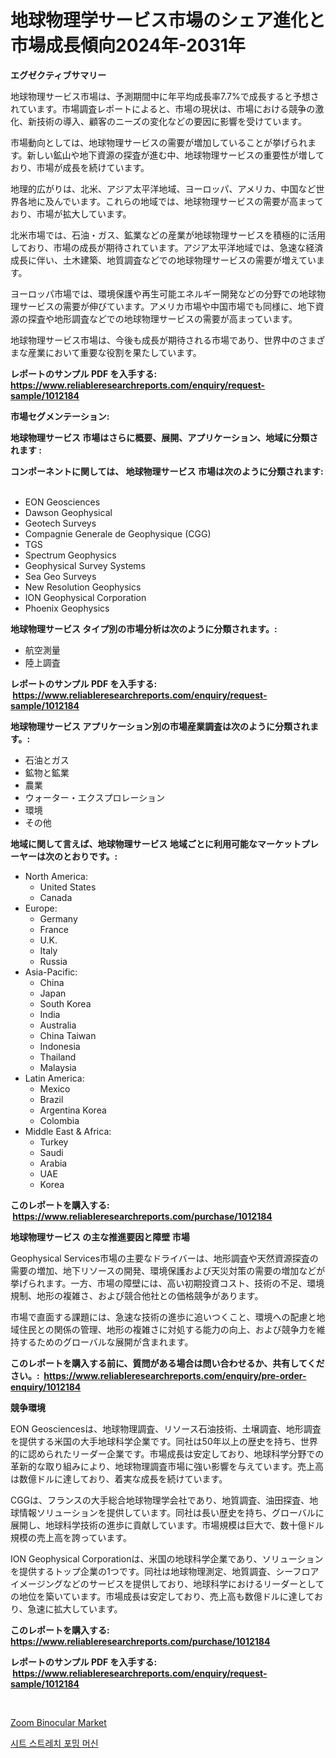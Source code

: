 <p><h1>地球物理学サービス市場のシェア進化と市場成長傾向2024年-2031年</h1></p><p><strong>エグゼクティブサマリー</strong></p>
<p><p>地球物理サービス市場は、予測期間中に年平均成長率7.7%で成長すると予想されています。市場調査レポートによると、市場の現状は、市場における競争の激化、新技術の導入、顧客のニーズの変化などの要因に影響を受けています。</p><p>市場動向としては、地球物理サービスの需要が増加していることが挙げられます。新しい鉱山や地下資源の探査が進む中、地球物理サービスの重要性が増しており、市場が成長を続けています。</p><p>地理的広がりは、北米、アジア太平洋地域、ヨーロッパ、アメリカ、中国など世界各地に及んでいます。これらの地域では、地球物理サービスの需要が高まっており、市場が拡大しています。</p><p>北米市場では、石油・ガス、鉱業などの産業が地球物理サービスを積極的に活用しており、市場の成長が期待されています。アジア太平洋地域では、急速な経済成長に伴い、土木建築、地質調査などでの地球物理サービスの需要が増えています。</p><p>ヨーロッパ市場では、環境保護や再生可能エネルギー開発などの分野での地球物理サービスの需要が伸びています。アメリカ市場や中国市場でも同様に、地下資源の探査や地形調査などでの地球物理サービスの需要が高まっています。</p><p>地球物理サービス市場は、今後も成長が期待される市場であり、世界中のさまざまな産業において重要な役割を果たしています。</p></p>
<p><strong>レポートのサンプル PDF を入手する: <a href="https://www.reliableresearchreports.com/enquiry/request-sample/1012184">https://www.reliableresearchreports.com/enquiry/request-sample/1012184</a></strong></p>
<p><strong>市場セグメンテーション:</strong></p>
<p><strong> 地球物理サービス 市場はさらに概要、展開、アプリケーション、地域に分類されます :</strong></p>
<p><strong>コンポーネントに関しては、 地球物理サービス 市場は次のように分類されます: &nbsp;</strong></p>
<p><ul><li>EON Geosciences</li><li>Dawson Geophysical</li><li>Geotech Surveys</li><li>Compagnie Generale de Geophysique (CGG)</li><li>TGS</li><li>Spectrum Geophysics</li><li>Geophysical Survey Systems</li><li>Sea Geo Surveys</li><li>New Resolution Geophysics</li><li>ION Geophysical Corporation</li><li>Phoenix Geophysics</li></ul></p>
<p><strong> 地球物理サービス タイプ別の市場分析は次のように分類されます。:</strong></p>
<p><ul><li>航空測量</li><li>陸上調査</li></ul></p>
<p><strong>レポートのサンプル PDF を入手する: &nbsp;<a href="https://www.reliableresearchreports.com/enquiry/request-sample/1012184">https://www.reliableresearchreports.com/enquiry/request-sample/1012184</a></strong></p>
<p><strong> 地球物理サービス アプリケーション別の市場産業調査は次のように分類されます。:</strong></p>
<p><ul><li>石油とガス</li><li>鉱物と鉱業</li><li>農業</li><li>ウォーター・エクスプロレーション</li><li>環境</li><li>その他</li></ul></p>
<p><strong>地域に関して言えば、地球物理サービス 地域ごとに利用可能なマーケットプレーヤーは次のとおりです。:</strong></p>
<p><ul>
    <li>
        North America:
        <ul>
            <li>United States</li>
            <li>Canada</li>
        </ul>
    </li>
    <li>
        Europe:
        <ul>
            <li>Germany</li>
            <li>France</li>
            <li>U.K.</li>
            <li>Italy</li>
            <li>Russia</li>
        </ul>
    </li>
    <li>
        Asia-Pacific:
        <ul>
            <li>China</li>
            <li>Japan</li>
            <li>South Korea</li>
            <li>India</li>
            <li>Australia</li>
            <li>China Taiwan</li>
            <li>Indonesia</li>
            <li>Thailand</li>
            <li>Malaysia</li>
        </ul>
    </li>
    <li>
        Latin America:
        <ul>
            <li>Mexico</li>
            <li>Brazil</li>
            <li>Argentina Korea</li>
            <li>Colombia</li>
        </ul>
    </li>
    <li>
        Middle East & Africa:
        <ul>
            <li>Turkey</li>
            <li>Saudi</li>
            <li>Arabia</li>
            <li>UAE</li>
            <li>Korea</li>
        </ul>
    </li>
    </ul></p>
<p><strong>このレポートを購入する: &nbsp;<a href="https://www.reliableresearchreports.com/purchase/1012184">https://www.reliableresearchreports.com/purchase/1012184</a></strong></p>
<p><strong>地球物理サービス の主な推進要因と障壁 市場</strong></p>
<p><p>Geophysical Services市場の主要なドライバーは、地形調査や天然資源探査の需要の増加、地下リソースの開発、環境保護および天災対策の需要の増加などが挙げられます。一方、市場の障壁には、高い初期投資コスト、技術の不足、環境規制、地形の複雑さ、および競合他社との価格競争があります。</p><p>市場で直面する課題には、急速な技術の進歩に追いつくこと、環境への配慮と地域住民との関係の管理、地形の複雑さに対処する能力の向上、および競争力を維持するためのグローバルな展開が含まれます。</p></p>
<p><strong>このレポートを購入する前に、質問がある場合は問い合わせるか、共有してください。:&nbsp; <a href="https://www.reliableresearchreports.com/enquiry/pre-order-enquiry/1012184">https://www.reliableresearchreports.com/enquiry/pre-order-enquiry/1012184</a></strong></p>
<p><strong>競争環境</strong></p>
<p><p>EON Geosciencesは、地球物理調査、リソース石油技術、土壌調査、地形調査を提供する米国の大手地球科学企業です。同社は50年以上の歴史を持ち、世界的に認められたリーダー企業です。市場成長は安定しており、地球科学分野での革新的な取り組みにより、地球物理調査市場に強い影響を与えています。売上高は数億ドルに達しており、着実な成長を続けています。</p><p>CGGは、フランスの大手総合地球物理学会社であり、地質調査、油田探査、地球情報ソリューションを提供しています。同社は長い歴史を持ち、グローバルに展開し、地球科学技術の進歩に貢献しています。市場規模は巨大で、数十億ドル規模の売上高を誇っています。</p><p>ION Geophysical Corporationは、米国の地球科学企業であり、ソリューションを提供するトップ企業の1つです。同社は地球物理測定、地質調査、シーフロアイメージングなどのサービスを提供しており、地球科学におけるリーダーとしての地位を築いています。市場成長は安定しており、売上高も数億ドルに達しており、急速に拡大しています。</p></p>
<p><strong>このレポートを購入する: &nbsp; <a href="https://www.reliableresearchreports.com/purchase/1012184">https://www.reliableresearchreports.com/purchase/1012184</a></strong></p>
<p><strong>レポートのサンプル PDF を入手する: &nbsp;<a href="https://www.reliableresearchreports.com/enquiry/request-sample/1012184">https://www.reliableresearchreports.com/enquiry/request-sample/1012184</a></strong><strong></strong></p>
<p>&nbsp;</p>
<p><p><a href="https://github.com/AKSHATREPORTPRIME/Market-Research-Report-List-3/blob/main/zoom-binocular-market.md">Zoom Binocular Market</a></p><p><a href="https://github.com/rsg307664904/Market-Research-Report-List-1/blob/main/53897885437.md">시트 스트레치 포밍 머신</a></p></p>